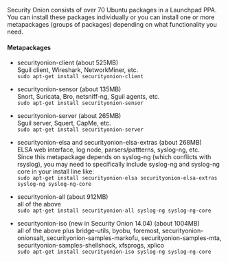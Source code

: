 Security Onion consists of over 70 Ubuntu packages in a Launchpad PPA.  You can install these packages individually or you can install one or more metapackages (groups of packages) depending on what functionality you need.

#### Metapackages ####

  * securityonion-client (about 525MB)  
Sguil client, Wireshark, NetworkMiner, etc.  
```sudo apt-get install securityonion-client```

  * securityonion-sensor (about 135MB)  
Snort, Suricata, Bro, netsniff-ng, Sguil agents, etc.  
```sudo apt-get install securityonion-sensor```

  * securityonion-server (about 265MB)  
Sguil server, Squert, CapMe, etc.  
```sudo apt-get install securityonion-server```

  * securityonion-elsa and securityonion-elsa-extras (about 268MB)  
ELSA web interface, log node, parsers/pattterns, syslog-ng, etc.  
Since this metapackage depends on syslog-ng (which conflicts with rsyslog), you may need to specifically include syslog-ng and syslog-ng core in your install line like:  
```sudo apt-get install securityonion-elsa securityonion-elsa-extras syslog-ng syslog-ng-core```

  * securityonion-all (about 912MB)  
all of the above  
```sudo apt-get install securityonion-all syslog-ng syslog-ng-core```

  * securityonion-iso (new in Security Onion 14.04) (about 1004MB)  
all of the above plus bridge-utils, byobu, foremost, securityonion-onionsalt, securityonion-samples-markofu, securityonion-samples-mta, securityonion-samples-shellshock, xfsprogs, xplico  
```sudo apt-get install securityonion-iso syslog-ng syslog-ng-core```